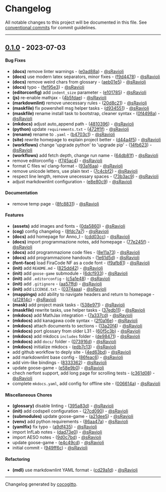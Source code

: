 # Changelog
All notable changes to this project will be documented in this file. See [conventional commits](https://www.conventionalcommits.org/) for commit guidelines.

- - -
## [0.1.0](https://github.com/sRavioli/L31/compare/30b13da1add0640998278e003acdf3d9900a87c3..0.1.0) - 2023-07-03
#### Bug Fixes
- **(docs)** remove linter warnings - ([e0ad88a](https://github.com/sRavioli/L31/commit/e0ad88af102bd9f034dc9cb5993ecd2286469403)) - [@sRavioli](https://github.com/sRavioli)
- **(docs)** use modern latex separators, minor fixes - ([f9d4478](https://github.com/sRavioli/L31/commit/f9d447882a98e6e87240854f5ed7d395e968a494)) - [@sRavioli](https://github.com/sRavioli)
- **(docs)** remove weird chars from glossary - ([aeb01e5](https://github.com/sRavioli/L31/commit/aeb01e5c460671d918d26c6d8c48c40a56cd6985)) - [@sRavioli](https://github.com/sRavioli)
- **(docs)** typo - ([fef95e3](https://github.com/sRavioli/L31/commit/fef95e3c32aa1f338aa1b1a6ef5fd8a05b3345c3)) - [@sRavioli](https://github.com/sRavioli)
- **(editorconfig)** add `indent_size` parameter - ([e101785](https://github.com/sRavioli/L31/commit/e101785ac8b736c2725616eaa712432952d3a8b3)) - [@sRavioli](https://github.com/sRavioli)
- **(js)** re-enable mathjax - ([4b5fdae](https://github.com/sRavioli/L31/commit/4b5fdae2af9f56cebe0b179180efc3afbfa871be)) - [@sRavioli](https://github.com/sRavioli)
- **(markdownlint)** remove unecessary rules - ([20d8c21](https://github.com/sRavioli/L31/commit/20d8c2117d9d8f79feaab0b6c82b0d65fde30e53)) - [@sRavioli](https://github.com/sRavioli)
- **(maskfile)** fix powershell msg helper tasks - ([d934551](https://github.com/sRavioli/L31/commit/d934551302b19c70f54354d11f61dcb6c6df2bfa)) - [@sRavioli](https://github.com/sRavioli)
- **(maskfile)** rename install task to bootstrap, cleaner syntax - ([0f4498a](https://github.com/sRavioli/L31/commit/0f4498aeb8d9144dc9b737d5e826a9253af7ca11)) - [@sRavioli](https://github.com/sRavioli)
- **(mkdocs)** adjust auto_append path - ([4810396](https://github.com/sRavioli/L31/commit/481039695d42e64f459757202c3064f14bda4044)) - [@sRavioli](https://github.com/sRavioli)
- **(python)** update `requirements.txt` - ([472ff1f](https://github.com/sRavioli/L31/commit/472ff1fd26ab202ace8445e145c958366d6be287)) - [@sRavioli](https://github.com/sRavioli)
- **(rename)** rename to `.yaml` - ([b4703c1](https://github.com/sRavioli/L31/commit/b4703c15c2cd5538390f7712c96d630f208d585b)) - [@sRavioli](https://github.com/sRavioli)
- **(site)** rewrite homepage to explain project better - ([d44a4f5](https://github.com/sRavioli/L31/commit/d44a4f5cba11a07112856ff66e630dc5ebb19565)) - [@sRavioli](https://github.com/sRavioli)
- **(workflows)** change 'upgrade python' to 'upgrade pip' - ([14fb623](https://github.com/sRavioli/L31/commit/14fb623e1c8c2e38361bdb18a8e66bfc61aff0c9)) - [@sRavioli](https://github.com/sRavioli)
- **(workflows)** add fetch depth, change run name - ([64db81f](https://github.com/sRavioli/L31/commit/64db81f98e07a52617c44bdbce8e0c07b7bd0363)) - [@sRavioli](https://github.com/sRavioli)
- remove editorconfig - ([f745ac4](https://github.com/sRavioli/L31/commit/f745ac471ffa4709adb81fe40c18b177756fcdbe)) - [@sRavioli](https://github.com/sRavioli)
- format C files w/ clang-format - ([93a16aa](https://github.com/sRavioli/L31/commit/93a16aa41e05d03aa08c0e0d8a621f4583a248a3)) - [@sRavioli](https://github.com/sRavioli)
- remove unicode letters, use plain text - ([7c4cbf2](https://github.com/sRavioli/L31/commit/7c4cbf2dcb328318394d15d03abca50255f0f4ac)) - [@sRavioli](https://github.com/sRavioli)
- respect line length, remove unecessary spaces - ([73b3ac9](https://github.com/sRavioli/L31/commit/73b3ac9278e6a33a0f4c836fc3aae783a74d5b4d)) - [@sRavioli](https://github.com/sRavioli)
- adjust markdownlint configuration - ([e8e80c9](https://github.com/sRavioli/L31/commit/e8e80c97a033d457a7fec767e62e3e8afb9584cf)) - [@sRavioli](https://github.com/sRavioli)
#### Documentation
- remove temp page - ([8fc8831](https://github.com/sRavioli/L31/commit/8fc88311e47579dfec32d7c16c6d98d5ac0cd000)) - [@sRavioli](https://github.com/sRavioli)
#### Features
- **(assets)** add images and fonts - ([0da5860](https://github.com/sRavioli/L31/commit/0da5860ffc0ec13bdae3b05d90b737801fea955c)) - [@sRavioli](https://github.com/sRavioli)
- **(cog)** config changelog - ([8fdc7a7](https://github.com/sRavioli/L31/commit/8fdc7a704aef8226e8a17a207f63148154ed3596)) - [@sRavioli](https://github.com/sRavioli)
- **(docs)** add homepage for Anno_I - ([cdd03cc](https://github.com/sRavioli/L31/commit/cdd03cc495e77525b921f8bc40553252bf07baff)) - [@sRavioli](https://github.com/sRavioli)
- **(docs)** import programmazione notes, add homepage - ([77e245f](https://github.com/sRavioli/L31/commit/77e245fc55061d28cc11f5b3670af03683ca4fe1)) - [@sRavioli](https://github.com/sRavioli)
- **(docs)** add programmazione code files - ([8e11a73](https://github.com/sRavioli/L31/commit/8e11a734a23c6763ccbba6921ea5cc0a7961fa44)) - [@sRavioli](https://github.com/sRavioli)
- **(docs)** add programmazione handouts - ([1e61d5d](https://github.com/sRavioli/L31/commit/1e61d5d40e10812ea3995edaa783f8bcdc255491)) - [@sRavioli](https://github.com/sRavioli)
- **(font-face)** load FiraCode NF as a code font - ([f9afb81](https://github.com/sRavioli/L31/commit/f9afb819c4d7ac0e378a6ac5e993b46c7d60b347)) - [@sRavioli](https://github.com/sRavioli)
- **(init)** add `README.md` - ([825dd42](https://github.com/sRavioli/L31/commit/825dd4252f252eae0cfd41f651d4e4f827a23232)) - [@sRavioli](https://github.com/sRavioli)
- **(init)** add `goose-game` submodule - ([6dcf933](https://github.com/sRavioli/L31/commit/6dcf933240288ca196beb612b5efae38ae9fb328)) - [@sRavioli](https://github.com/sRavioli)
- **(init)** add `.editorconfig` - ([c5a1e48](https://github.com/sRavioli/L31/commit/c5a1e486740d5e2a8546054bbc0f9fd6c2e8f1a6)) - [@sRavioli](https://github.com/sRavioli)
- **(init)** add `.gitignore` - ([aa57ffd](https://github.com/sRavioli/L31/commit/aa57ffddd6ff46d0dc035b58c8915c9cf2fda8ef)) - [@sRavioli](https://github.com/sRavioli)
- **(init)** add `LICENSE.txt` - ([0374aaa](https://github.com/sRavioli/L31/commit/0374aaa3411edeb9895a34a15f36a03726efd38b)) - [@sRavioli](https://github.com/sRavioli)
- **(mappings)** add ability to navigate headers and return to homepage - ([a12814c](https://github.com/sRavioli/L31/commit/a12814c1492e45faa04ca26602d21f5d66abbe6b)) - [@sRavioli](https://github.com/sRavioli)
- **(mask)** add project mask tasks - ([538e971](https://github.com/sRavioli/L31/commit/538e971c391307c7a0d2d565fcde1e65261fed87)) - [@sRavioli](https://github.com/sRavioli)
- **(maskfile)** rewrite tasks, use helper tasks - ([37edb11](https://github.com/sRavioli/L31/commit/37edb119bbc1ebd1099b7175d0e76f5ee084261e)) - [@sRavioli](https://github.com/sRavioli)
- **(mkdocs)** add MathJax integration - ([7a337cd](https://github.com/sRavioli/L31/commit/7a337cdee6ec3d4a67bfcdfcdb2e39bb6ade70bd)) - [@sRavioli](https://github.com/sRavioli)
- **(mkdocs)** add kanagawa code syntax - ([2f0a16e](https://github.com/sRavioli/L31/commit/2f0a16e78658fd39da61749e6ac82e3cc886700b)) - [@sRavioli](https://github.com/sRavioli)
- **(mkdocs)** attach documents to sections - ([13a20f4](https://github.com/sRavioli/L31/commit/13a20f4989a0764397c2fefd0d46de19ffcb0296)) - [@sRavioli](https://github.com/sRavioli)
- **(mkdocs)** port glossary from older L31 - ([60f5c3b](https://github.com/sRavioli/L31/commit/60f5c3bcde6cc70aa127168a52001ebbb8c596c8)) - [@sRavioli](https://github.com/sRavioli)
- **(mkdocs)** add mkdocs `includes` folder - ([de98471](https://github.com/sRavioli/L31/commit/de98471dfff84b3d1d612c00a88512a55c36a64a)) - [@sRavioli](https://github.com/sRavioli)
- **(mkdocs)** add `docs/` folder - ([073916d](https://github.com/sRavioli/L31/commit/073916d4c02d613608350b3fde09ff155c5bb090)) - [@sRavioli](https://github.com/sRavioli)
- **(mkdocs)** initialize mkdocs - ([edb7c13](https://github.com/sRavioli/L31/commit/edb7c134d68f5bc197b02668ef50f03c1bdbc640)) - [@sRavioli](https://github.com/sRavioli)
- add github workflow to deply site - ([4ed63bd](https://github.com/sRavioli/L31/commit/4ed63bd66e12106d06bf1c46b0eaa49fecad1900)) - [@sRavioli](https://github.com/sRavioli)
- add markdownlint base config - ([86feac6](https://github.com/sRavioli/L31/commit/86feac6fafbc06ca314aa8074369a59294ea6c50)) - [@sRavioli](https://github.com/sRavioli)
- add vim-like bindings - ([8333362](https://github.com/sRavioli/L31/commit/8333362527f92db7dfa0212abd3bb05f9c7a4195)) - [@sRavioli](https://github.com/sRavioli)
- update goose-game - ([e58e9b0](https://github.com/sRavioli/L31/commit/e58e9b042e21f2fc6ae2525ed9d1c71972f7b1d9)) - [@sRavioli](https://github.com/sRavioli)
- chech nerfont support, add long page for scrolling tests - ([c361d08](https://github.com/sRavioli/L31/commit/c361d08cbbbace69ca7a1e106df81db996635579)) - [@sRavioli](https://github.com/sRavioli)
- complete `mkdocs.yaml`, add config for offline site - ([006614a](https://github.com/sRavioli/L31/commit/006614a4ec219cf7be78625e78d978e35e1bd62b)) - [@sRavioli](https://github.com/sRavioli)
#### Miscellaneous Chores
- **(glossary)** disable linting - ([395a83d](https://github.com/sRavioli/L31/commit/395a83dc3f362136d2d46c73a43da08e7f6c504a)) - [@sRavioli](https://github.com/sRavioli)
- **(init)** add codspell configuration - ([27cd090](https://github.com/sRavioli/L31/commit/27cd09021f2b20aff5003c35b69407d5f0b4123d)) - [@sRavioli](https://github.com/sRavioli)
- **(submodules)** update goose-game - ([a21dee5](https://github.com/sRavioli/L31/commit/a21dee5efd5e03499cf188765d9c96543781c02f)) - [@sRavioli](https://github.com/sRavioli)
- **(venv)** add python requirements - ([86aa47a](https://github.com/sRavioli/L31/commit/86aa47ad406e39f15205e7079f037b24857025a0)) - [@sRavioli](https://github.com/sRavioli)
- **(yamlfix)** fix typo - ([a9df435](https://github.com/sRavioli/L31/commit/a9df435e4776b9caf3e7e9bde5939cfc13bb2628)) - [@sRavioli](https://github.com/sRavioli)
- import InfLab notes - ([dad73e0](https://github.com/sRavioli/L31/commit/dad73e0928567e73222dbedf642f68cff36e33cc)) - [@sRavioli](https://github.com/sRavioli)
- import AESO notes - ([9d0c7bd](https://github.com/sRavioli/L31/commit/9d0c7bdd6fdc4fe286e27beb7616ef63ea133b46)) - [@sRavioli](https://github.com/sRavioli)
- update goose-game - ([e4c49cd](https://github.com/sRavioli/L31/commit/e4c49cd01138839af055ac526fc62c55436e8607)) - [@sRavioli](https://github.com/sRavioli)
- initial commit - ([949ff6c](https://github.com/sRavioli/L31/commit/949ff6c3220d330f989efc8b6b4296ca901eba74)) - [@sRavioli](https://github.com/sRavioli)
#### Refactoring
- **(mdl)** use markdownlint YAML format - ([cd29a1d](https://github.com/sRavioli/L31/commit/cd29a1d99c7b076fc70818c018441a43eb67c892)) - [@sRavioli](https://github.com/sRavioli)

- - -

Changelog generated by [cocogitto](https://github.com/cocogitto/cocogitto).